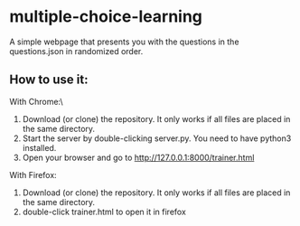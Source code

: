 # multiple-choice-learning

A simple webpage that presents you with the questions in the questions.json in randomized order.

## How to use it:
With Chrome:\
1. Download (or clone) the repository. It only works if all files are placed in the same directory.
2. Start the server by double-clicking server.py. You need to have python3 installed.
3. Open your browser and go to http://127.0.0.1:8000/trainer.html

With Firefox:
1. Download (or clone) the repository. It only works if all files are placed in the same directory.
2. double-click trainer.html to open it in firefox
